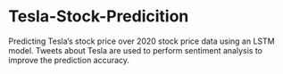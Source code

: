 # Tesla-Stock-Predicition
Predicting Tesla’s stock price over 2020 stock price data  using an LSTM model. Tweets about Tesla are used to perform sentiment analysis to improve the prediction accuracy.

